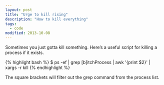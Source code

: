 ```yaml
---
layout: post
title: "Urge to kill rising"
description: "How to kill everything"
tags: 
  - code
modified: 2013-10-08
---
```


Sometimes you just gotta kill something. Here’s a useful script for killing a process if it exists.

{% highlight bash %}
$ ps -ef  | grep [b]itchProcess | awk '{print $2}' | xargs -r kill
{% endhighlight %}

The square brackets will filter out the grep command from the process list.

